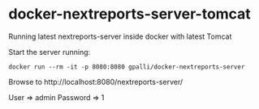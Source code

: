 # docker-nextreports-server-tomcat
Running latest nextreports-server inside docker with latest Tomcat

Start the server running:

```
docker run --rm -it -p 8080:8080 gpalli/docker-nextreports-server
```

Browse to http://localhost:8080/nextreports-server/

User     => admin
Password => 1
